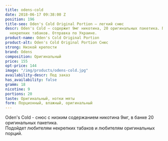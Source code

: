 ```yaml
---
title: odens-cold
date: 2018-06-17 09:38:00 Z
position: 196
title-seo: Oden's Cold Original Portion – легкий снюс
descr: Oden's Cold – содержит 9мг никотина, 20 оригинальных пакетика. Подойдет любителям
  некрепких табаков. Отправка по Украине.
product-name: Oden's Cold Original Portion
product-alt: Oden's Cold Original Portion Снюс
strong: Низкой крепости
brand: Odens
composition: Оригинальный
price: 155
opt-price: 144
image: "/img/products/odens-cold.jpg"
availability-descr: Под заказ
has_availability: false
gramm: 18
nicotine: 9
portions: 20
taste: Оригинальный, нотки мяты
form: Порционный, влажный, оригинальный
---
```


Oden's Cold - снюс с низким содержанием никотина 9мг, в банке 20 оригинальных пакетика.<br>
Подойдет любителям некрепких табаков и любителям оригинальных порций.